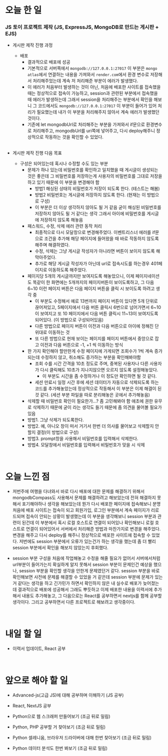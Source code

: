 # 오늘 한 일

### JS 토이 프로젝트 제작 (JS, ExpressJS, MongoDB로 만드는 게시판 + EJS)

- 게시판 제작 진행 과정

  - 배포
    - 결과적으로 배포에 성공
    - 기본적으로 서버쪽에서 `mongodb://127.0.0.1:27017` 이 부분은 `mongo atlas`에서 연결하는 내용을 가져와서 `render.com`에서 환경 변수로 저장해서 처리해주었는데 계속 저 처리해준 부분이 에러가 발생했다.
    - 이 에러가 처음부터 발생하는 것이 아닌, 처음에 배포한 사이트를 접속했을 때는 정상적으로 접속이 가능하고, session과 관련된 부분에서 접속했을 때 에러가 발생하는데 그래서 session을 처리해주는 부분에서 확인을 해보니 그 코드에서도 `mongodb://127.0.0.1:27017` 이 부분이 들어가 있어 처리가 필요했는데 내가 이 부분을 처리해주지 않아서 계속 에러가 발생했던 것이다.
    - 기존에 let mongodbUrl로 처리해주는 부분을 가져와서 if문으로 환경변수로 처리해주고, mongodbUrl를 uri쪽에 넣어주고, 다시 deploy해주니 정상적으로 작동하는 것을 확인할 수 있었다.

  <br />

- 게시판 제작 진행 다음 목표

  - 구성은 되어있는데 혹시나 수정할 수도 있는 부분
    - 문제가 하나 있는데 비밀번호를 확인하고 일치했을 때 게시글이 생성되는 것은 좋은데 그 비밀번호를 저장하는게 사용자의 비밀번호를 그대로 저장을 하고 있기 때문에 이 부분을 변경해야 함
      - 방법1 해싱된 상태의 비밀번호가 저장이 되도록 한다. (테스트는 해봄)
      - 방법2 비밀번호는 게시글에 저장하지 않도록 한다. (현재는 이 방법으로 구성)
      - 이 부분은 더 이상 생각하지 않아도 될 거 같음 굳이 해싱된 비밀번호를 저장하지 않아도 될 거 같다는 생각 그래서 아이에 비밀번호를 게시글에 저장하지 않도록 해놓음
    - 패스워드, 수정, 삭제 에러 관련 동작 처리
      - 최종적으로 다시 모달창으로 변경해주었다. 이벤트리스너 에러를 if문으로 조건을 추가해 해당 페이지에 들어왔을 때 바로 작동하지 않도록 해주며 해결하였다.
      - 수정, 삭제는 그냥 게시글 작성자가 아니라면 버튼이 보이지 않도록 해 막아주었다.
      - 추가로 해당 게시글 작성자가 아닌데 url로 접속시도를 하는경우 401페이지로 이동하도록 해주었다.
    - 페이지당 5개의 게시글까지만 보여지도록 해놓았으니, 이제 페이지네이션도 똑같이 한 화면에는 5개까지의 페이지버튼이 보이도록하고, 그 다음 6~10 이런 페이지 버튼은 다음 페이지 버튼을 클릭 시 보이도록 하려고 생각 중
      - 이 부분도 수정해서 예로 13번까지 페이지 버튼이 있다면 5개 단위로 끊어져있고, 5페이지에서 다음 버튼 클릭시 6번으로 넘어가면서 6~10이 보여지고 또 10 페이지에서 다음 버튼 클릭시 11~13이 보여지도록 되어있다. (이 방법으로 구성되어있음)
      - 다른 방법으로 페이지 버튼이 이전과 다음 버튼으로 아이에 정해진 단위대로 이동하는 것
      - 또 다른 방법으로 현재 보이는 페이지를 페이지 버튼에서 중앙으로 잡고 이전과 다음 버튼으로 -1, +1 씩 이동하는 방식
    - 한 가지 확인해야 할만한게 수정 페이지에 가게되면 조회수가 1씩 계속 증가되는데 수정하지 않고, 취소해도 증가하는 부분을 확인해봐야함
      - 조회 수를 시간 간격을 10초 정도로 주며, 중복된 사용자나 다른 사용자가 다시 클릭해도 10초가 지나지않으면 오르지 않도록 설정해놓았다.
        - 이 부분도 시간을 좀 수정하거나 이 정도만 확인하면 될 것 같다.
      - 세션 만료시 일정 시간 후에 세션 데이터가 자동으로 삭제되도록 하는 코드를 추가해놓았는데 정상적으로 작동해서 이 부분은 이제 해결이 된 것 같다. (세션 부분 파일을 따로 분리해놓은 곳에서 추가해놓음)
    - 삭제할 때 비밀번호 확인이 필요한가...? 좀 고민해봐야 함 애초에 권한 유무로 삭제하기 때문에 굳이 라는 생각도 들기 때문에 좀 의견을 물어볼 필요가 있음
    - 방법1. 그냥 삭제가 되도록한다.
    - 방법2. 예, 아니오 창이 떠서 거기서 한번 더 의사를 물어보고 삭제할지 안할지 결정(이 방법으로 구성)
    - 방법3. prompt창을 사용해서 비밀번호를 입력해서 삭제한다.
    - 방법4. 모달창에서 비밀번호를 입력해서 비밀번호가 맞을 시 삭제

<br />

# 오늘 느낀 점

- 저번주에 여행을 다녀와서 바로 다시 배포에 대한 문제를 해결하기 위해서 mongodbCompass도 사용해서 문제를 해결하려고 해보았는데 전혀 해결하지 못해서 포기해야하나 생각을 해보았는데 뭔가 다시 배포한 페이지에 접속해보니 분명 처음에 배포 사이트는 접속이 되고 회원가입, 로그인 부분에서 계속 페이지가 리로드되며 접속이 안되는 상황이 발생했는데 이 부분을 생각해보니 session 부분과 관련이 된건데 이 부분에서 혹시 로컬 호스트로 연결이 되어있나 확인해보니 로컬 호스트로 연결이 되어있어서 서버에서 처리해준 방법과 마찬가지로 변경을 해주었다. 변경을 해주고 다시 deploy를 해주니 정상적으로 배포한 사이트에 접속할 수 있었다. 저번에도 session 부분에서 오류가 있는건가 하는 생각을 했는데 좀 더 빨리 session 부분에서 확인을 해보지 않았는지 후회했다.

- session 부분 구성을 처음에 작업해놓고 수정을 해줄 필요가 없어서 서버에서처럼 url부분이 들어가는지 확실하게 알지 못해서 session 부분이 문제인건 예상을 했으나, session 부분을 확인할 생각을 안한게 문제였던거 같다. session 부분을 바로 확인해보면 사전에 문제를 해결할 수 있었을 거 같은데 session 부분에 문제가 있는 거 같다는 생각을 하고 긴가민가 하면서 확인하지 않은 내 실수로 배포가 늦어졌는데 결과적으로 배포에 성공해서 그래도 뿌듯하고 이제 배포한 내용을 이력서에 추가해서 내용도 추가해놓고, 그 다음으로는 React를 공부하면서 nextjs를 함께 공부할 생각이다. 그리고 공부하면서 다른 프로젝트로 해보려고 생각중이다.

<br />

# 내일 할 일

- 이력서 업데이트, React 공부

<br />

# 앞으로 해야 할 일

- Advanced-js(고급 JS)에 대해 공부하며 이해하기 (JS 공부)

- React, NextJS 공부

- Python으로 웹 스크래퍼 만들어보기 (조금 뒤로 밀림)

- Python, PHP 공부할 거 찾아보기 (조금 뒤로 밀림)

- Python 셀레니움, 브라우저 드라이버에 대해 한번 찾아보기 (조금 뒤로 밀림)

- Python 데이터 분석도 한번 봐보기 (조금 뒤로 밀림)
